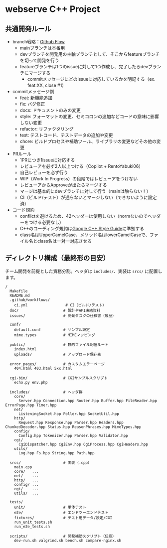 # webserve C++ Project

## 共通開発ルール
- branch戦略：[Github Flow](https://qiita.com/trsn_si/items/cfecbf7dff20c64628ea)
  - mainブランチは本番用
  - devブランチを開発用の主軸ブランチとして、そこからfeatureブランチを切って開発を行う
  - featureブランチは1つのissueに対して1つ作成し、完了したらdevブランチにマージする
    - commitメッセージにどのissueに対応しているかを明記する（ex. feat:XX, close #1）
- commitメッセージ例
  - feat: 新機能追加
  - fix: バグ修正
  - docs: ドキュメントのみの変更
  - style: フォーマットの変更、セミコロンの追加などコードの意味に影響しない変更
  - refactor: リファクタリング
  - test: テストコード、テストデータの追加や変更
  - chore: ビルドプロセスや補助ツール、ライブラリの変更などその他の変更
- PRルール
  - 1PRにつき1issueに対応する
  - レビューアを必ず2人以上つける（Copilot + RentoYabuki06）
  - 自己レビューを必ず行う
  - WIP（Work In Progress）の段階ではレビューアをつけない
  - レビューアからApproveが出たらマージする
  - マージは基本的にdevブランチに対して行う（mainは触らない！）
  - CI（ビルド/テスト）が通らないとマージしない（できないように設定済）
- コード規約
  - confilctを避けるため、42ヘッダーは使用しない（normないのでヘッダーをつける必要なし）
  - C++のコーディング規約は[Google C++ Style Guide](https://google.github.io/styleguide/cppguide.html)に準拠する
  - class名はUpperCamelCase、メソッド名はlowerCamelCaseで、ファイル名とclass名は一対一対応させる

## ディレクトリ構成（最終形の目安）
チーム開発を前提とした責務分割。ヘッダは `includes/`、実装は `srcs/` に配置します。

```
/
  Makefile
  README.md
  .github/workflows/
    ci.yml                 # CI（ビルド/テスト）
  doc/                    # 設計やAPI凍結資料
  issues/                 # 開発タスクの仕様書（履歴）

  conf/
    default.conf          # サンプル設定
    mime.types            # MIMEマッピング

  public/                 # 静的ファイル配信ルート
    index.html
    uploads/              # アップロード保存先

  error_pages/            # カスタムエラーページ
    404.html 403.html 5xx.html

  cgi-bin/                # CGIサンプルスクリプト
    echo.py env.php

  includes/               # ヘッダ群
    core/
      Server.hpp Connection.hpp Router.hpp Buffer.hpp FileReader.hpp ErrorPage.hpp Timer.hpp
    net/
      ListeningSocket.hpp Poller.hpp SocketUtil.hpp
    http/
      Request.hpp Response.hpp Parser.hpp Headers.hpp ChunkedDecoder.hpp Status.hpp ReasonPhrases.hpp MimeTypes.hpp
    config/
      Config.hpp Tokenizer.hpp Parser.hpp Validator.hpp
    cgi/
      CgiDispatcher.hpp CgiEnv.hpp CgiProcess.hpp CgiHeaders.hpp
    utils/
      Log.hpp Fs.hpp String.hpp Path.hpp

  srcs/                   # 実装（.cpp）
    main.cpp
    core/   ...
    net/    ...
    http/   ...
    config/ ...
    cgi/    ...
    utils/  ...

  tests/
    unit/                 # 単体テスト
    e2e/                  # エンドツーエンドテスト
    fixtures/             # テスト用データ/設定/CGI
    run_unit_tests.sh
    run_e2e_tests.sh

  scripts/                # 開発補助スクリプト（任意）
    dev-run.sh valgrind.sh bench.sh compare-nginx.sh
```

